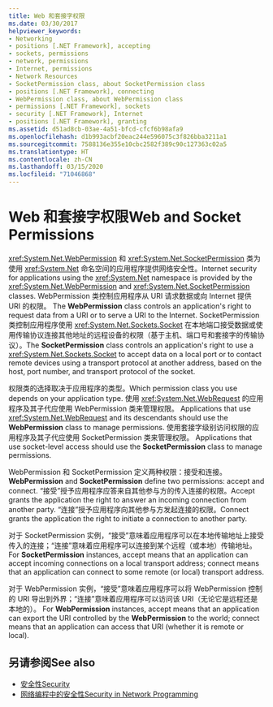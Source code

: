 ```yaml
---
title: Web 和套接字权限
ms.date: 03/30/2017
helpviewer_keywords:
- Networking
- positions [.NET Framework], accepting
- sockets, permissions
- network, permissions
- Internet, permissions
- Network Resources
- SocketPermission class, about SocketPermission class
- positions [.NET Framework], connecting
- WebPermission class, about WebPermission class
- permissions [.NET Framework], sockets
- security [.NET Framework], Internet
- positions [.NET Framework], granting
ms.assetid: d51ad8cb-03ae-4a51-bfcd-cfcf6b98afa9
ms.openlocfilehash: d1b993acbf20eac244e596075c3f826bba3211a1
ms.sourcegitcommit: 7588136e355e10cbc2582f389c90c127363c02a5
ms.translationtype: HT
ms.contentlocale: zh-CN
ms.lasthandoff: 03/15/2020
ms.locfileid: "71046868"
---
```

# <a name="web-and-socket-permissions"></a><span data-ttu-id="0cfe4-102">Web 和套接字权限</span><span class="sxs-lookup"><span data-stu-id="0cfe4-102">Web and Socket Permissions</span></span>
<span data-ttu-id="0cfe4-103"><xref:System.Net.WebPermission> 和 <xref:System.Net.SocketPermission> 类为使用 <xref:System.Net> 命名空间的应用程序提供网络安全性。</span><span class="sxs-lookup"><span data-stu-id="0cfe4-103">Internet security for applications using the <xref:System.Net> namespace is provided by the <xref:System.Net.WebPermission> and <xref:System.Net.SocketPermission> classes.</span></span> <span data-ttu-id="0cfe4-104">WebPermission 类控制应用程序从 URI 请求数据或向 Internet 提供 URI 的权限。 </span><span class="sxs-lookup"><span data-stu-id="0cfe4-104">The **WebPermission** class controls an application's right to request data from a URI or to serve a URI to the Internet.</span></span> <span data-ttu-id="0cfe4-105">SocketPermission 类控制应用程序使用 <xref:System.Net.Sockets.Socket> 在本地端口接受数据或使用传输协议连接其他地址的远程设备的权限（基于主机、端口号和套接字的传输协议）。</span><span class="sxs-lookup"><span data-stu-id="0cfe4-105">The **SocketPermission** class controls an application's right to use a <xref:System.Net.Sockets.Socket> to accept data on a local port or to contact remote devices using a transport protocol at another address, based on the host, port number, and transport protocol of the socket.</span></span>  
  
 <span data-ttu-id="0cfe4-106">权限类的选择取决于应用程序的类型。</span><span class="sxs-lookup"><span data-stu-id="0cfe4-106">Which permission class you use depends on your application type.</span></span> <span data-ttu-id="0cfe4-107">使用 <xref:System.Net.WebRequest> 的应用程序及其子代应使用 WebPermission 类来管理权限。 </span><span class="sxs-lookup"><span data-stu-id="0cfe4-107">Applications that use <xref:System.Net.WebRequest> and its descendants should use the **WebPermission** class to manage permissions.</span></span> <span data-ttu-id="0cfe4-108">使用套接字级别访问权限的应用程序及其子代应使用 SocketPermission 类来管理权限。 </span><span class="sxs-lookup"><span data-stu-id="0cfe4-108">Applications that use socket-level access should use the **SocketPermission** class to manage permissions.</span></span>  
  
 <span data-ttu-id="0cfe4-109">WebPermission 和 SocketPermission 定义两种权限：接受和连接。  </span><span class="sxs-lookup"><span data-stu-id="0cfe4-109">**WebPermission** and **SocketPermission** define two permissions: accept and connect.</span></span> <span data-ttu-id="0cfe4-110">“接受”授予应用程序应答来自其他参与方的传入连接的权限。</span><span class="sxs-lookup"><span data-stu-id="0cfe4-110">Accept grants the application the right to answer an incoming connection from another party.</span></span> <span data-ttu-id="0cfe4-111">“连接”授予应用程序向其他参与方发起连接的权限。</span><span class="sxs-lookup"><span data-stu-id="0cfe4-111">Connect grants the application the right to initiate a connection to another party.</span></span>  
  
 <span data-ttu-id="0cfe4-112">对于 SocketPermission 实例，“接受”意味着应用程序可以在本地传输地址上接受传入的连接；“连接”意味着应用程序可以连接到某个远程（或本地）传输地址。 </span><span class="sxs-lookup"><span data-stu-id="0cfe4-112">For **SocketPermission** instances, accept means that an application can accept incoming connections on a local transport address; connect means that an application can connect to some remote (or local) transport address.</span></span>  
  
 <span data-ttu-id="0cfe4-113">对于 WebPermission 实例，“接受”意味着应用程序可以将 WebPermission 控制的 URI 导出到外界；“连接”意味着应用程序可以访问该 URI（无论它是远程还是本地的）。  </span><span class="sxs-lookup"><span data-stu-id="0cfe4-113">For **WebPermission** instances, accept means that an application can export the URI controlled by the **WebPermission** to the world; connect means that an application can access that URI (whether it is remote or local).</span></span>  
  
## <a name="see-also"></a><span data-ttu-id="0cfe4-114">另请参阅</span><span class="sxs-lookup"><span data-stu-id="0cfe4-114">See also</span></span>

- [<span data-ttu-id="0cfe4-115">安全性</span><span class="sxs-lookup"><span data-stu-id="0cfe4-115">Security</span></span>](../../standard/security/index.md)
- [<span data-ttu-id="0cfe4-116">网络编程中的安全性</span><span class="sxs-lookup"><span data-stu-id="0cfe4-116">Security in Network Programming</span></span>](security-in-network-programming.md)
